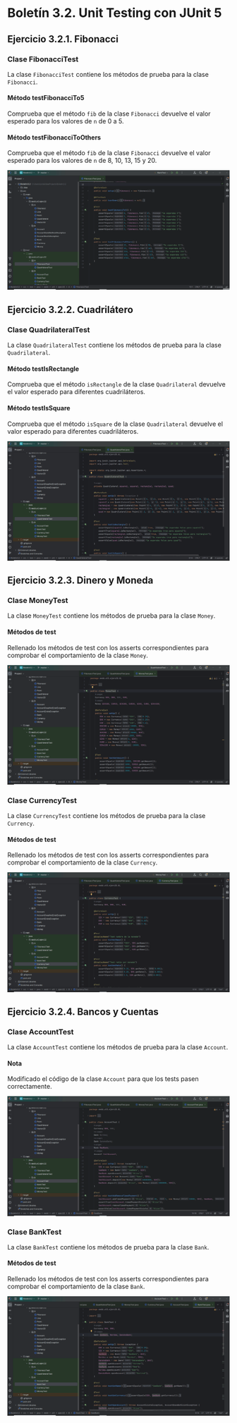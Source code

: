 # Boletín 3.2. Unit Testing con JUnit 5



## Ejercicio 3.2.1. Fibonacci

### Clase FibonacciTest

La clase `FibonacciTest` contiene los métodos de prueba para la clase `Fibonacci`.

#### Método testFibonacciTo5

Comprueba que el método `fib` de la clase `Fibonacci` devuelve el valor esperado para los valores de `n` de 0 a 5.

#### Método testFibonacciToOthers

Comprueba que el método `fib` de la clase `Fibonacci` devuelve el valor esperado para los valores de `n` de 8, 10, 13, 15 y 20.

![GIF FibonacciTest](Fibonaccitest.gif)

## Ejercicio 3.2.2. Cuadrilátero

### Clase QuadrilateralTest

La clase `QuadrilateralTest` contiene los métodos de prueba para la clase `Quadrilateral`.

#### Método testIsRectangle

Comprueba que el método `isRectangle` de la clase `Quadrilateral` devuelve el valor esperado para diferentes cuadriláteros.

#### Método testIsSquare

Comprueba que el método `isSquare` de la clase `Quadrilateral` devuelve el valor esperado para diferentes cuadriláteros.

![GIF QuadrilateralTest](quadrilateraltest.gif)

## Ejercicio 3.2.3. Dinero y Moneda

### Clase MoneyTest

La clase `MoneyTest` contiene los métodos de prueba para la clase `Money`.

#### Métodos de test

Rellenado los métodos de test con los asserts correspondientes para comprobar el comportamiento de la clase `Money`.

![GIF MoneyTest](moneytest.gif)

### Clase CurrencyTest

La clase `CurrencyTest` contiene los métodos de prueba para la clase `Currency`.

#### Métodos de test

Rellenado los métodos de test con los asserts correspondientes para comprobar el comportamiento de la clase `Currency`.

![GIF CurrencyTest](currencytest.gif)

## Ejercicio 3.2.4. Bancos y Cuentas

### Clase AccountTest

La clase `AccountTest` contiene los métodos de prueba para la clase `Account`.

#### Nota

Modificado el código de la clase `Account` para que los tests pasen correctamente.

![GIF AccountTest](accounttest.gif)

### Clase BankTest

La clase `BankTest` contiene los métodos de prueba para la clase `Bank`.

#### Métodos de test

Rellenado los métodos de test con los asserts correspondientes para comprobar el comportamiento de la clase `Bank`.

![GIF BankTest](banktest.gif)
